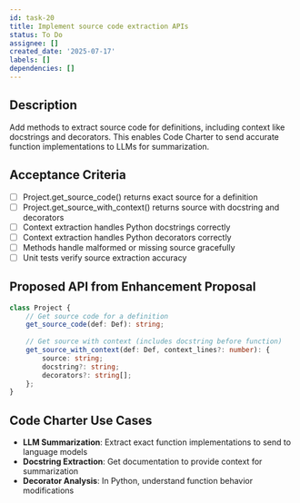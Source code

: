 ```yaml
---
id: task-20
title: Implement source code extraction APIs
status: To Do
assignee: []
created_date: '2025-07-17'
labels: []
dependencies: []
---
```


## Description

Add methods to extract source code for definitions, including context like docstrings and decorators. This enables Code Charter to send accurate function implementations to LLMs for summarization.

## Acceptance Criteria

- [ ] Project.get_source_code() returns exact source for a definition
- [ ] Project.get_source_with_context() returns source with docstring and decorators
- [ ] Context extraction handles Python docstrings correctly
- [ ] Context extraction handles Python decorators correctly
- [ ] Methods handle malformed or missing source gracefully
- [ ] Unit tests verify source extraction accuracy

## Proposed API from Enhancement Proposal

```typescript
class Project {
    // Get source code for a definition
    get_source_code(def: Def): string;
    
    // Get source with context (includes docstring before function)
    get_source_with_context(def: Def, context_lines?: number): {
        source: string;
        docstring?: string;
        decorators?: string[];
    };
}
```

## Code Charter Use Cases

- **LLM Summarization**: Extract exact function implementations to send to language models
- **Docstring Extraction**: Get documentation to provide context for summarization
- **Decorator Analysis**: In Python, understand function behavior modifications
